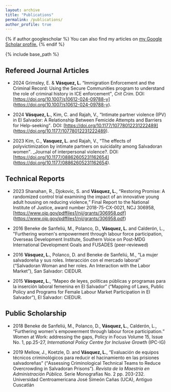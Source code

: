 ```yaml
---
layout: archive
title: "Publications"
permalink: /publications/
author_profile: true
---
```


{% if author.googlescholar %}
  You can also find my articles on <u><a href="{{author.googlescholar}}">my Google Scholar profile</a>.</u>
{% endif %}

{% include base_path %}

<!--
{% for post in site.publications reversed %}
  {% include archive-single.html %}
{% endfor %}
-->

## Refereed Journal Articles

- 2024	Grimsley, E. & **Vásquez, L.** <q>Immigration Enforcement and the Criminal Record: Using the Secure Communities program to understand the role of criminal history in ICE enforcement</q>, _Crit Crim_. DOI: [https://doi.org/10.1007/s10612-024-09788-y] (https://doi.org/10.1007/s10612-024-09788-y). 

- 2024	**Vásquez, L.**, Kim, C. and Rajah, V., <q>Intimate partner violence (IPV) in El Salvador: A Relationship Between Femicide Attempts and Barriers for Help-seeking</q>.  DOI: [https://doi.org/10.1177/10778012231222489] (https://doi.org/10.1177/10778012231222489). 

- 2023	Kim, C., **Vasquez, L.** and Rajah, V., <q>The effects of polyvictimization by intimate partners on suicidality among Salvadoran women</q>. _Journal of interpersonal violence?. DOI: [https://doi.org/10.1177/08862605231162654] (https://doi.org/10.1177/08862605231162654). 	

<!--
### Published
### Accepted
### Submitted
-->


## Technical Reports

- 2023	Shanahan, R., Djokovic, S. and **Vásquez, L.**,  <q>Restoring Promise:  A randomized control trial examining the impact of an innovative young adult housing on reducing violence,</q> Final Report to the National Institute of Justice, award number 2018-75-CX-0021, NCJ 306958, [https://www.ojp.gov/pdffiles1/nij/grants/306958.pdf] (https://www.ojp.gov/pdffiles1/nij/grants/306958.pdf)

- 2016	Beneke de Sanfeliú, M., Polanco, D., **Vásquez, L.** and Calderón, L., "Furthering women's empowerment through labour force participation,</q> Overseas Development Institute, Southern Voice on Post-MDG International Development Goals and FUSADES (peer-reviewed)

- 2016	**Vásquez, L.**, Polanco, D. and Beneke de Sanfeliú, M., <q>La mujer salvadoreña y sus roles. Interacción con el mercado laboral</q> (<q>Salvadoran Woman and her roles. An Interaction with the Labor Market</q>), San Salvador: CIEDUR.

- 2015	**Vásquez, L.**, <q>Mapeo de leyes, políticas públicas y programas para la inserción laboral femenina en El Salvador</q> (<q>Mapping of Laws, Public Policy and Programs for Female Labour Market Participation in El Salvador</q>), El Salvador: CIEDUR.


## Public Scholarship
- 2018	Beneke de Sanfeliú, M., Polanco, D., **Vásquez, L.**, Calderón, L., <q>Furthering women's empowerment through labour force participation.</q> Women at Work: addressing the gaps, Policy in Focus Volume 15, Issue No. 1, pp.25-27, _International Policy Centre for Inclusive Growth_ (IPC-IG)

- 2019	Mellow, J., Koetzle, D. and **Vásquez, L.**, <q>Evaluación de equipos técnicos criminológicos para reducir el hacinamiento en las prisiones salvadoreñas</q> (<q>Assessing Criminological Technical Teams to Reduce Overcrowding in Salvadoran Prisons</q>). _Revista de la Maestría en Administración Pública_. Serie Monografías No. 2 pp. 203-232. Universidad Centroamericana José Simeón Cañas (UCA), Antiguo Cuscatlán
